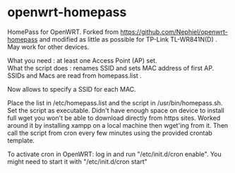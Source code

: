 # openwrt-homepass
HomePass for OpenWRT. Forked from https://github.com/Nephiel/openwrt-homepass
and modified as little as possible for TP-Link TL-WR841N(D) .
May work for other devices.

What you need : at least one Access Point (AP) set.  
What the script does : renames SSID and sets MAC address of first AP. SSIDs and Macs are read from homepass.list .

Now allows to specify a SSID for each MAC.

Place the list in /etc/homepass.list and the script in /usr/bin/homepass.sh. Set the script as executable.
Didn't have enough space on device to install full wget you won't be able to download directly from https sites.
Worked around it by installing xampp on a local machine then wget'ing from it.
Then call the script from cron every few minutes using the provided crontab template.

To activate cron in OpenWRT: log in and run "/etc/init.d/cron enable".
You might need to start it with "/etc/init.d/cron start"

